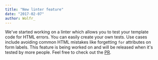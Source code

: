 ```yaml
---
title: "New linter feature"
date: "2017-02-07"
author: Wolfr_
---
```


We've started working on a linter which allows you to test your template code for HTML errors. You can easily create your own tests. Use cases include avoiding common HTML mistakes like forgetting `for` attributes on form labels. This feature is being worked on and will be released when it's tested by more people. Feel free to check out the [PR](https://github.com/mono-company/bedrock/pull/134).
